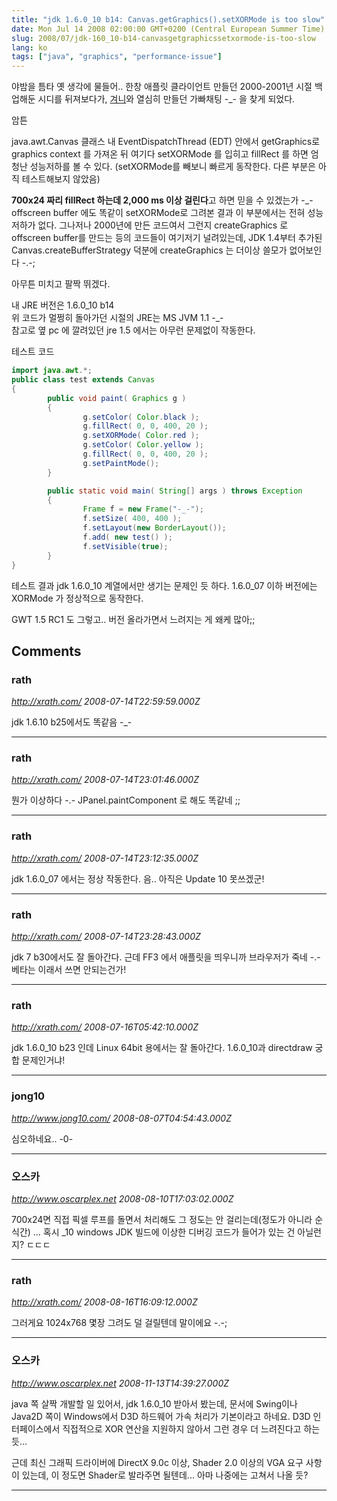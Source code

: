 ```yaml
---
title: "jdk 1.6.0_10 b14: Canvas.getGraphics().setXORMode is too slow"
date: Mon Jul 14 2008 02:00:00 GMT+0200 (Central European Summer Time)
slug: 2008/07/jdk-160_10-b14-canvasgetgraphicssetxormode-is-too-slow
lang: ko
tags: ["java", "graphics", "performance-issue"]
---
```


야밤을 틈타 옛 생각에 물들어.. 한창 애플릿 클라이언트 만들던 2000-2001년 시절 백업해둔 시디를 뒤져보다가, [겨니](http://me2day.net/masterpc)와 열심히 만들던 가빠채팅 -_- 을 찾게 되었다.

암튼 

java.awt.Canvas 클래스 내 EventDispatchThread (EDT) 안에서 getGraphics로 graphics context 를 가져온 뒤 여기다 setXORMode 를 입히고 fillRect 를 하면 엄청난 성능저하를 볼 수 있다.
(setXORMode를 빼보니 빠르게 동작한다. 다른 부분은 아직 테스트해보지 않았음)

**700x24 짜리 fillRect 하는데 2,000 ms 이상 걸린다**고 하면 믿을 수 있겠는가 -_-
offscreen buffer 에도 똑같이 setXORMode로 그려본 결과 이 부분에서는 전혀 성능 저하가 없다.
그나저나 2000년에 만든 코드여서 그런지 createGraphics 로 offscreen buffer를 만드는 등의 코드들이 여기저기 널려있는데, JDK 1.4부터 추가된 Canvas.createBufferStrategy 덕분에 createGraphics 는 더이상 쓸모가 없어보인다 -.-;

아무튼 미치고 팔짝 뛰겠다.

내 JRE 버전은 1.6.0_10 b14  
위 코드가 멀쩡히 돌아가던 시절의 JRE는 MS JVM 1.1 -_-  
참고로 옆 pc 에 깔려있던 jre 1.5 에서는 아무런 문제없이 작동한다.

테스트 코드


```java
import java.awt.*;
public class test extends Canvas
{
        public void paint( Graphics g )
        {
                g.setColor( Color.black );
                g.fillRect( 0, 0, 400, 20 );
                g.setXORMode( Color.red );
                g.setColor( Color.yellow );
                g.fillRect( 0, 0, 400, 20 );
                g.setPaintMode();
        }

        public static void main( String[] args ) throws Exception
        {
                Frame f = new Frame("-_-");
                f.setSize( 400, 400 );
                f.setLayout(new BorderLayout());
                f.add( new test() );
                f.setVisible(true);
        }
}
```



테스트 결과 jdk 1.6.0_10 계열에서만 생기는 문제인 듯 하다.
1.6.0_07 이하 버전에는 XORMode 가 정상적으로 동작한다.

GWT 1.5 RC1 도 그렇고.. 버전 올라가면서 느려지는 게 왜케 많아;;

## Comments

### rath
*http://xrath.com/*
*2008-07-14T22:59:59.000Z*

jdk 1.6.10 b25에서도 똑같음 -_-

---

### rath
*http://xrath.com/*
*2008-07-14T23:01:46.000Z*

뭔가 이상하다 -.- JPanel.paintComponent 로 해도 똑같네 ;;

---

### rath
*http://xrath.com/*
*2008-07-14T23:12:35.000Z*

jdk 1.6.0_07 에서는 정상 작동한다. 음.. 아직은 Update 10 못쓰겠군!

---

### rath
*http://xrath.com/*
*2008-07-14T23:28:43.000Z*

jdk 7 b30에서도 잘 돌아간다. 근데 FF3 에서 애플릿을 띄우니까 브라우저가 죽네 -.- 베타는 이래서 쓰면 안되는건가!

---

### rath
*http://xrath.com/*
*2008-07-16T05:42:10.000Z*

jdk 1.6.0_10 b23 인데 Linux 64bit 용에서는 잘 돌아간다. 1.6.0_10과 directdraw 궁합 문제인거냐!

---

### jong10
*http://www.jong10.com/*
*2008-08-07T04:54:43.000Z*

심오하네요.. -0-

---

### 오스카
*http://www.oscarplex.net*
*2008-08-10T17:03:02.000Z*

700x24면 직접 픽셀 루프를 돌면서 처리해도 그 정도는 안 걸리는데(정도가 아니라 순식간) ... 혹시 _10 windows JDK 빌드에 이상한 디버깅 코드가 들어가 있는 건 아닐런지? ㄷㄷㄷ

---

### rath
*http://xrath.com/*
*2008-08-16T16:09:12.000Z*

그러게요 1024x768 몇장 그려도 덜 걸릴텐데 말이에요 -.-;

---

### 오스카
*http://www.oscarplex.net*
*2008-11-13T14:39:27.000Z*

java 쪽 살짝 개발할 일 있어서, jdk 1.6.0_10 받아서 봤는데, 문서에 Swing이나 Java2D 쪽이 Windows에서 D3D 하드웨어 가속 처리가 기본이라고 하네요. D3D 인터페이스에서 직접적으로 XOR 연산을 지원하지 않아서 그런 경우 더 느려진다고 하는 듯...

근데 최신 그래픽 드라이버에 DirectX 9.0c 이상, Shader 2.0 이상의 VGA 요구 사항이 있는데, 이 정도면 Shader로 발라주면 될텐데... 아마 나중에는 고쳐서 나올 듯?

---
